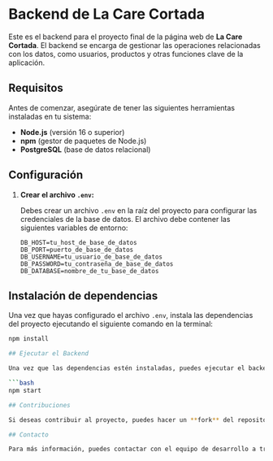 # Backend de La Care Cortada

Este es el backend para el proyecto final de la página web de **La Care Cortada**. El backend se encarga de gestionar las operaciones relacionadas con los datos, como usuarios, productos y otras funciones clave de la aplicación.

## Requisitos

Antes de comenzar, asegúrate de tener las siguientes herramientas instaladas en tu sistema:

- **Node.js** (versión 16 o superior)
- **npm** (gestor de paquetes de Node.js)
- **PostgreSQL** (base de datos relacional)

## Configuración

1. **Crear el archivo `.env`:**

   Debes crear un archivo `.env` en la raíz del proyecto para configurar las credenciales de la base de datos. El archivo debe contener las siguientes variables de entorno:

   ```env
   DB_HOST=tu_host_de_base_de_datos
   DB_PORT=puerto_de_base_de_datos
   DB_USERNAME=tu_usuario_de_base_de_datos
   DB_PASSWORD=tu_contraseña_de_base_de_datos
   DB_DATABASE=nombre_de_tu_base_de_datos
   
## Instalación de dependencias

Una vez que hayas configurado el archivo `.env`, instala las dependencias del proyecto ejecutando el siguiente comando en la terminal:

```bash
npm install

## Ejecutar el Backend

Una vez que las dependencias estén instaladas, puedes ejecutar el backend con el siguiente comando:

```bash
npm start

## Contribuciones

Si deseas contribuir al proyecto, puedes hacer un **fork** del repositorio y enviar tus pull requests con mejoras o correcciones. Asegúrate de seguir las convenciones de código y de probar las funcionalidades antes de enviar cualquier contribución.

## Contacto

Para más información, puedes contactar con el equipo de desarrollo a través de los canales proporcionados.
